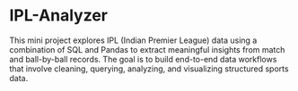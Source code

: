 # IPL-Analyzer
This mini project explores IPL (Indian Premier League) data using a combination of SQL and Pandas to extract meaningful insights from match and ball-by-ball records. The goal is to build end-to-end data workflows that involve cleaning, querying, analyzing, and visualizing structured sports data.
